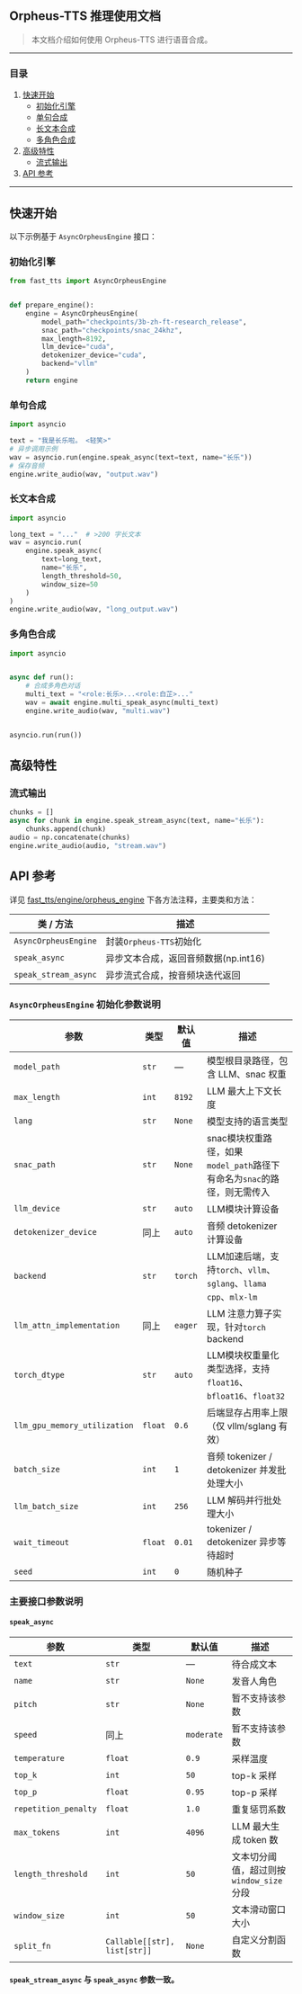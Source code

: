 ## Orpheus-TTS 推理使用文档

> 本文档介绍如何使用 Orpheus-TTS 进行语音合成。

---

### 目录

1. [快速开始](#快速开始)
    - [初始化引擎](#初始化引擎)
    - [单句合成](#单句合成)
    - [长文本合成](#长文本合成)
    - [多角色合成](#多角色合成)
2. [高级特性](#高级特性)
    - [流式输出](#流式输出)
3. [API 参考](#api-参考)

---

## 快速开始

以下示例基于 `AsyncOrpheusEngine` 接口：

### 初始化引擎

```python
from fast_tts import AsyncOrpheusEngine


def prepare_engine():
    engine = AsyncOrpheusEngine(
        model_path="checkpoints/3b-zh-ft-research_release",
        snac_path="checkpoints/snac_24khz",
        max_length=8192,
        llm_device="cuda",
        detokenizer_device="cuda",
        backend="vllm"
    )
    return engine
```

### 单句合成

```python
import asyncio

text = "我是长乐啦。 <轻笑>"
# 异步调用示例
wav = asyncio.run(engine.speak_async(text=text, name="长乐"))
# 保存音频
engine.write_audio(wav, "output.wav")
```

### 长文本合成

```python
import asyncio

long_text = "..."  # >200 字长文本
wav = asyncio.run(
    engine.speak_async(
        text=long_text,
        name="长乐",
        length_threshold=50,
        window_size=50
    )
)
engine.write_audio(wav, "long_output.wav")
```

### 多角色合成

```python
import asyncio


async def run():
    # 合成多角色对话
    multi_text = "<role:长乐>...<role:白芷>..."
    wav = await engine.multi_speak_async(multi_text)
    engine.write_audio(wav, "multi.wav")


asyncio.run(run())

```

## 高级特性

### 流式输出

```python
chunks = []
async for chunk in engine.speak_stream_async(text, name="长乐"):
    chunks.append(chunk)
audio = np.concatenate(chunks)
engine.write_audio(audio, "stream.wav")
```

## API 参考

详见 [fast_tts/engine/orpheus_engine](../../../fast_tts/engine/orpheus_engine.py) 下各方法注释，主要类和方法：

| 类 / 方法               | 描述                      |
|----------------------|-------------------------|
| `AsyncOrpheusEngine` | 封装`Orpheus-TTS`初始化      |
| `speak_async`        | 异步文本合成，返回音频数据(np.int16) |
| `speak_stream_async` | 异步流式合成，按音频块迭代返回         |

### `AsyncOrpheusEngine` 初始化参数说明

| 参数                           | 类型      | 默认值     | 描述                                                     |
|------------------------------|---------|---------|--------------------------------------------------------|
| `model_path`                 | `str`   | —       | 模型根目录路径，包含 LLM、snac 权重                                 |
| `max_length`                 | `int`   | `8192`  | LLM 最大上下文长度                                            |
| `lang`                       | `str`   | `None`  | 模型支持的语言类型                                              |
| `snac_path`                  | `str`   | `None`  | snac模块权重路径，如果`model_path`路径下有命名为`snac`的路径，则无需传入        |
| `llm_device`                 | `str`   | `auto`  | LLM模块计算设备                                              |
| `detokenizer_device`         | 同上      | `auto`  | 音频 detokenizer 计算设备                                    |
| `backend`                    | `str`   | `torch` | LLM加速后端，支持`torch`、`vllm`、`sglang`、`llama cpp`、`mlx-lm` |
| `llm_attn_implementation`    | 同上      | `eager` | LLM 注意力算子实现，针对`torch` backend                          |
| `torch_dtype`                | `str`   | `auto`  | LLM模块权重量化类型选择，支持 `float16`、`bfloat16`、`float32`        |
| `llm_gpu_memory_utilization` | `float` | `0.6`   | 后端显存占用率上限（仅 vllm/sglang 有效）                            |
| `batch_size`                 | `int`   | `1`     | 音频 tokenizer / detokenizer 并发批处理大小                     |
| `llm_batch_size`             | `int`   | `256`   | LLM 解码并行批处理大小                                          |
| `wait_timeout`               | `float` | `0.01`  | tokenizer / detokenizer 异步等待超时                         |
| `seed`                       | `int`   | `0`     | 随机种子                                                   |

### 主要接口参数说明

#### `speak_async`

| 参数                   | 类型                           | 默认值        | 描述                           |
|----------------------|------------------------------|------------|------------------------------|
| `text`               | `str`                        | —          | 待合成文本                        |
| `name`               | `str`                        | `None`     | 发音人角色                        |
| `pitch`              | `str`                        | `None`     | 暂不支持该参数                      |
| `speed`              | 同上                           | `moderate` | 暂不支持该参数                      |
| `temperature`        | `float`                      | `0.9`      | 采样温度                         |
| `top_k`              | `int`                        | `50`       | top-k 采样                     |
| `top_p`              | `float`                      | `0.95`     | top-p 采样                     |
| `repetition_penalty` | `float`                      | `1.0`      | 重复惩罚系数                       |
| `max_tokens`         | `int`                        | `4096`     | LLM 最大生成 token 数             |
| `length_threshold`   | `int`                        | `50`       | 文本切分阈值，超过则按 `window_size` 分段 |
| `window_size`        | `int`                        | `50`       | 文本滑动窗口大小                     |
| `split_fn`           | `Callable[[str], list[str]]` | `None`     | 自定义分割函数                      |

#### `speak_stream_async` 与 `speak_async` 参数一致。

